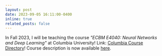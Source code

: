 ```yaml
---
layout: post
date: 2023-09-05 16:11:00-0400
inline: true
related_posts: false
---
```


In Fall 2023, I will be teaching the course <em>"ECBM E4040: Neural Networks and Deep Learning"</em> at Columbia University! Link: <a href="http://www.columbia.edu/cu/bulletin/uwb/#/cu/bulletin/uwb/subj/ECBM/E4040-20233-001" target="_blank" rel="noopener noreferrer">Columbia Course Directory</a>! Course description is now available <a href="https://keremturkcan.com/courses/ECBME4040.2023Fall.CourseDescription.pdf" target="_blank" rel="noopener noreferrer">here</a>.